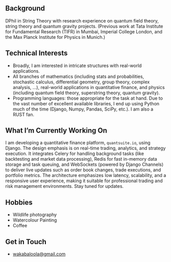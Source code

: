 ## Background

DPhil in String Theory with research experience on quantum field theory, string theory and quantum gravity projects. (Previous work at Tata Institute for Fundamental Research (TIFR) in Mumbai, Imperial College London, and the Max Planck Institute for Physics in Munich.)
  <!-- Experience in training a wide variety of AI models (DataAnnotation Tech) on coding, maths and physics. -->

## Technical Interests

  - Broadly, I am interested in intricate structures with real-world applications.
  - All branches of mathematics (including stats and probabilities, stochastic calculus, differential geometry, group theory, complex analysis, ...), real-world applications in quantitative finance, and physics (including quantum field theory, superstring theory, quantum gravity).
  - Programming languages: those appropriate for the task at hand.  Due to the vast number of excellent available libraries, I end up using Python much of the time (Django, Numpy, Pandas, SciPy, etc.). I am also a RUST fan.

## What I’m Currently Working On

I am developing a quantitative finance platform, `quantsuite.io`, using Django. The design emphasis is on real-time trading, analytics, and strategy execution. It integrates Celery for handling background tasks (like backtesting and market data processing), Redis for fast in-memory data storage and task queuing, and WebSockets (powered by Django Channels) to deliver live updates such as order book changes, trade executions, and portfolio metrics. The architecture emphasizes low latency, scalability, and a responsive user experience, making it suitable for professional trading and risk management environments. Stay tuned for updates.

## Hobbies

  - Wildlife photography
  - Watercolour Painting
  - Coffee

## Get in Touch

  - [wakabaloola@gmail.com](mailto:wakabaloola@gmail.com)

<!---
wakabaloola/wakabaloola is a ✨ special ✨ repository because its `README.md` (this file) appears on your GitHub profile.
You can click the Preview link to take a look at your changes.
--->
